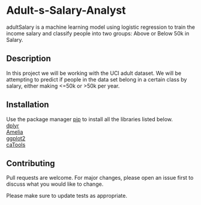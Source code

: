 # Adult-s-Salary-Analyst

adultSalary is a machine learning model using logistic regression to train the income salary and classify people into two groups: Above or Below 50k in Salary.

## Description

In this project we will be working with the UCI adult dataset. We will be attempting to predict if people in the data set belong in a certain class by salary, either making <=50k or >50k per year.

## Installation

Use the package manager [pip](https://pip.pypa.io/en/stable/) to install all the libraries listed below. <br />
[dplyr](https://cran.r-project.org/web/packages/dplyr/index.html) <br />
[Amelia](https://cran.r-project.org/web/packages/Amelia/index.html) <br />
[ggplot2](https://cran.r-project.org/web/packages/ggplot2/index.html) <br />
[caTools](https://cran.r-project.org/web/packages/caTools/index.html) <br />

## Contributing

Pull requests are welcome. For major changes, please open an issue first
to discuss what you would like to change.

Please make sure to update tests as appropriate.
